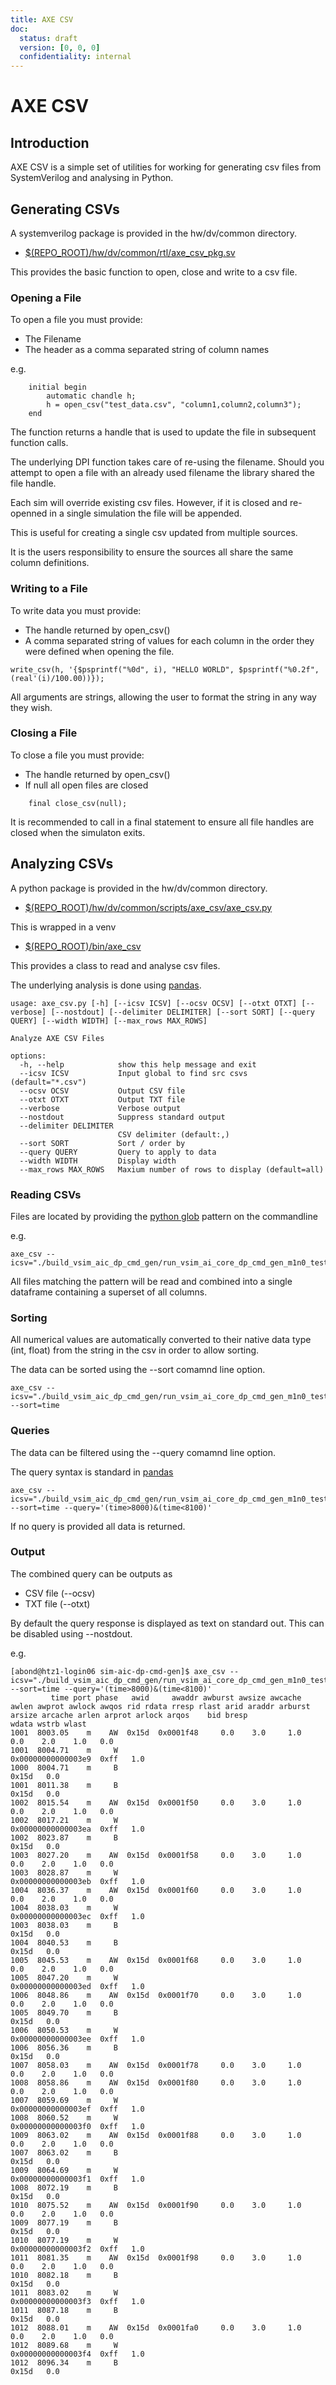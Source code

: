 ```yaml
---
title: AXE CSV
doc:
  status: draft
  version: [0, 0, 0]
  confidentiality: internal
---
```


# AXE CSV

## Introduction

AXE CSV is a simple set of utilities for working for generating csv files from SystemVerilog and analysing in Python.

## Generating CSVs

A systemverilog package is provided in the hw/dv/common directory.
- [$(REPO_ROOT)/hw/dv/common/rtl/axe_csv_pkg.sv](../../hw/dv/common/rtl/axe_csv_pkg.sv)

This provides the basic function to open, close and write to a csv file.

### Opening a File
To open a file you must provide:
- The Filename
- The header as a comma separated string of column names

e.g.
```
    initial begin
        automatic chandle h;
        h = open_csv("test_data.csv", "column1,column2,column3");
    end
```

The function returns a handle that is used to update the file in subsequent function calls.

The underlying DPI function takes care of re-using the filename. Should you attempt to open a file with an already used filename the library shared the file handle.

Each sim will override existing csv files. However, if it is closed and re-openned in a single simulation the file will be appended.

This is useful for creating a single csv updated from multiple sources.

It is the users responsibility to ensure the sources all share the same column definitions.

### Writing to a File
To write data you must provide:
- The handle returned by open_csv()
- A comma separated string of values for each column in the order they were defined when opening the file.

```
write_csv(h, '{$psprintf("%0d", i), "HELLO WORLD", $psprintf("%0.2f", (real'(i)/100.00))});
```

All arguments are strings, allowing the user to format the string in any way they wish.

### Closing a File
To close a file you must provide:
- The handle returned by open_csv()
- If null all open files are closed

```
    final close_csv(null);
```

It is recommended to call in a final statement to ensure all file handles are closed when the simulaton exits.

## Analyzing CSVs

A python package is provided in the hw/dv/common directory.
- [$(REPO_ROOT)/hw/dv/common/scripts/axe_csv/axe_csv.py](../../hw/dv/common/scripts/axe_csv/axe_csv.py)

This is wrapped in a venv
- [$(REPO_ROOT)/bin/axe_csv](../../bin/axe_csv)

This provides a class to read and analyse csv files.

The underlying analysis is done using [pandas](https://pandas.pydata.org/).

```
usage: axe_csv.py [-h] [--icsv ICSV] [--ocsv OCSV] [--otxt OTXT] [--verbose] [--nostdout] [--delimiter DELIMITER] [--sort SORT] [--query QUERY] [--width WIDTH] [--max_rows MAX_ROWS]

Analyze AXE CSV Files

options:
  -h, --help            show this help message and exit
  --icsv ICSV           Input global to find src csvs (default="*.csv")
  --ocsv OCSV           Output CSV file
  --otxt OTXT           Output TXT file
  --verbose             Verbose output
  --nostdout            Suppress standard output
  --delimiter DELIMITER
                        CSV delimiter (default:,)
  --sort SORT           Sort / order by
  --query QUERY         Query to apply to data
  --width WIDTH         Display width
  --max_rows MAX_ROWS   Maxium number of rows to display (default=all)

```

### Reading CSVs
Files are located by providing the [python glob](https://pynative.com/python-glob/) pattern on the commandline

e.g.
```
axe_csv --icsv="./build_vsim_aic_dp_cmd_gen/run_vsim_ai_core_dp_cmd_gen_m1n0_test_1/*.csv"
```

All files matching the pattern will be read and combined into a single dataframe containing a superset of all columns.

### Sorting
All numerical values are automatically converted to their native data type (int, float) from the string in the csv in order to allow sorting.

The data can be sorted using the --sort comamnd line option.

```
axe_csv --icsv="./build_vsim_aic_dp_cmd_gen/run_vsim_ai_core_dp_cmd_gen_m1n0_test_1/*.csv" --sort=time
```

### Queries
The data can be filtered using the --query comamnd line option.

The query syntax is standard in [pandas](https://pandas.pydata.org/docs/reference/api/pandas.DataFrame.query.html)

```
axe_csv --icsv="./build_vsim_aic_dp_cmd_gen/run_vsim_ai_core_dp_cmd_gen_m1n0_test_1/*.csv" --sort=time --query='(time>8000)&(time<8100)'
```

If no query is provided all data is returned.

### Output
The combined query can be outputs as
- CSV file (--ocsv)
- TXT file (--otxt)

By default the query response is displayed as text on standard out. This can be disabled using --nostdout.

e.g.
```
[abond@htz1-login06 sim-aic-dp-cmd-gen]$ axe_csv --icsv="./build_vsim_aic_dp_cmd_gen/run_vsim_ai_core_dp_cmd_gen_m1n0_test_1/*.csv" --sort=time --query='(time>8000)&(time<8100)'
         time port phase   awid     awaddr awburst awsize awcache awlen awprot awlock awqos rid rdata rresp rlast arid araddr arburst arsize arcache arlen arprot arlock arqos    bid bresp               wdata wstrb wlast
1001  8003.05    m    AW  0x15d  0x0001f48     0.0    3.0     1.0   0.0    2.0    1.0   0.0
1001  8004.71    m     W                                                                                                                                                                     0x00000000000003e9  0xff   1.0
1000  8004.71    m     B                                                                                                                                                        0x15d   0.0
1001  8011.38    m     B                                                                                                                                                        0x15d   0.0
1002  8015.54    m    AW  0x15d  0x0001f50     0.0    3.0     1.0   0.0    2.0    1.0   0.0
1002  8017.21    m     W                                                                                                                                                                     0x00000000000003ea  0xff   1.0
1002  8023.87    m     B                                                                                                                                                        0x15d   0.0
1003  8027.20    m    AW  0x15d  0x0001f58     0.0    3.0     1.0   0.0    2.0    1.0   0.0
1003  8028.87    m     W                                                                                                                                                                     0x00000000000003eb  0xff   1.0
1004  8036.37    m    AW  0x15d  0x0001f60     0.0    3.0     1.0   0.0    2.0    1.0   0.0
1004  8038.03    m     W                                                                                                                                                                     0x00000000000003ec  0xff   1.0
1003  8038.03    m     B                                                                                                                                                        0x15d   0.0
1004  8040.53    m     B                                                                                                                                                        0x15d   0.0
1005  8045.53    m    AW  0x15d  0x0001f68     0.0    3.0     1.0   0.0    2.0    1.0   0.0
1005  8047.20    m     W                                                                                                                                                                     0x00000000000003ed  0xff   1.0
1006  8048.86    m    AW  0x15d  0x0001f70     0.0    3.0     1.0   0.0    2.0    1.0   0.0
1005  8049.70    m     B                                                                                                                                                        0x15d   0.0
1006  8050.53    m     W                                                                                                                                                                     0x00000000000003ee  0xff   1.0
1006  8056.36    m     B                                                                                                                                                        0x15d   0.0
1007  8058.03    m    AW  0x15d  0x0001f78     0.0    3.0     1.0   0.0    2.0    1.0   0.0
1008  8058.86    m    AW  0x15d  0x0001f80     0.0    3.0     1.0   0.0    2.0    1.0   0.0
1007  8059.69    m     W                                                                                                                                                                     0x00000000000003ef  0xff   1.0
1008  8060.52    m     W                                                                                                                                                                     0x00000000000003f0  0xff   1.0
1009  8063.02    m    AW  0x15d  0x0001f88     0.0    3.0     1.0   0.0    2.0    1.0   0.0
1007  8063.02    m     B                                                                                                                                                        0x15d   0.0
1009  8064.69    m     W                                                                                                                                                                     0x00000000000003f1  0xff   1.0
1008  8072.19    m     B                                                                                                                                                        0x15d   0.0
1010  8075.52    m    AW  0x15d  0x0001f90     0.0    3.0     1.0   0.0    2.0    1.0   0.0
1009  8077.19    m     B                                                                                                                                                        0x15d   0.0
1010  8077.19    m     W                                                                                                                                                                     0x00000000000003f2  0xff   1.0
1011  8081.35    m    AW  0x15d  0x0001f98     0.0    3.0     1.0   0.0    2.0    1.0   0.0
1010  8082.18    m     B                                                                                                                                                        0x15d   0.0
1011  8083.02    m     W                                                                                                                                                                     0x00000000000003f3  0xff   1.0
1011  8087.18    m     B                                                                                                                                                        0x15d   0.0
1012  8088.01    m    AW  0x15d  0x0001fa0     0.0    3.0     1.0   0.0    2.0    1.0   0.0
1012  8089.68    m     W                                                                                                                                                                     0x00000000000003f4  0xff   1.0
1012  8096.34    m     B                                                                                                                                                        0x15d   0.0

```
